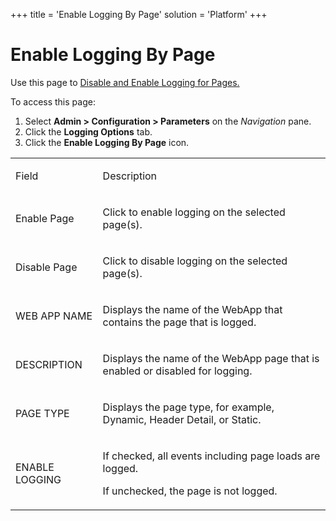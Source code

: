 +++
title = 'Enable Logging By Page'
solution = 'Platform'
+++

# Enable Logging By Page

<div class="use">

Use this page to [Disable and Enable Logging for
Pages.](Disable%20and%20Enable%20Logging%20for%20Pages.htm)

</div>

To access this page:

1.  Select **Admin \> Configuration \> Parameters** on the *Navigation*
    pane.
2.  Click the **Logging Options** tab.
3.  Click the **Enable Logging By Page** icon.

<table>
<tbody>
<tr class="odd">
<td><p>Field</p></td>
<td><p>Description</p></td>
</tr>
<tr class="even">
<td><p>Enable Page</p></td>
<td><p>Click to enable logging on the selected page(s).</p></td>
</tr>
<tr class="odd">
<td><p>Disable Page</p></td>
<td><p>Click to disable logging on the selected page(s).</p></td>
</tr>
<tr class="even">
<td><p>WEB APP NAME</p></td>
<td><p>Displays the name of the WebApp that contains the page that is logged.</p></td>
</tr>
<tr class="odd">
<td><p>DESCRIPTION</p></td>
<td><p>Displays the name of the WebApp page that is enabled or disabled for logging.</p></td>
</tr>
<tr class="even">
<td><p>PAGE TYPE</p></td>
<td><p>Displays the page type, for example, Dynamic, Header Detail, or Static.</p></td>
</tr>
<tr class="odd">
<td><p>ENABLE LOGGING</p></td>
<td><p>If checked, all events including page loads are logged.</p>
<p>If unchecked, the page is not logged.</p></td>
</tr>
</tbody>
</table>
